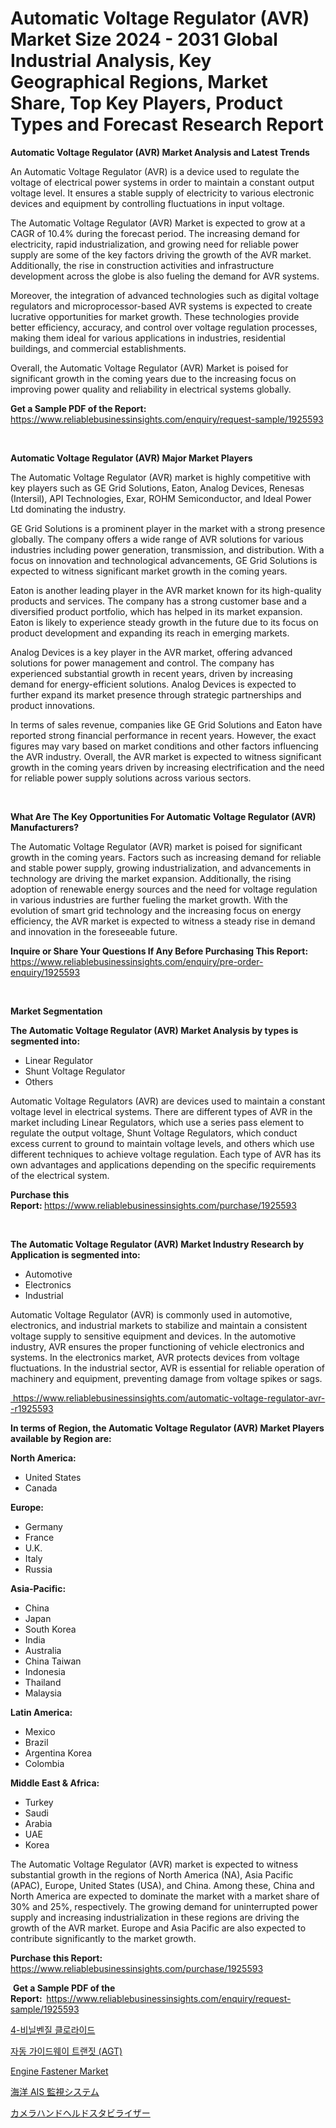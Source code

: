 <p><h1>Automatic Voltage Regulator (AVR) Market Size 2024 - 2031 Global Industrial Analysis, Key Geographical Regions, Market Share, Top Key Players, Product Types and Forecast Research Report</h1></p><p><strong>Automatic Voltage Regulator (AVR) Market Analysis and Latest Trends</strong></p>
<p><p>An Automatic Voltage Regulator (AVR) is a device used to regulate the voltage of electrical power systems in order to maintain a constant output voltage level. It ensures a stable supply of electricity to various electronic devices and equipment by controlling fluctuations in input voltage.</p><p>The Automatic Voltage Regulator (AVR) Market is expected to grow at a CAGR of 10.4% during the forecast period. The increasing demand for electricity, rapid industrialization, and growing need for reliable power supply are some of the key factors driving the growth of the AVR market. Additionally, the rise in construction activities and infrastructure development across the globe is also fueling the demand for AVR systems.</p><p>Moreover, the integration of advanced technologies such as digital voltage regulators and microprocessor-based AVR systems is expected to create lucrative opportunities for market growth. These technologies provide better efficiency, accuracy, and control over voltage regulation processes, making them ideal for various applications in industries, residential buildings, and commercial establishments.</p><p>Overall, the Automatic Voltage Regulator (AVR) Market is poised for significant growth in the coming years due to the increasing focus on improving power quality and reliability in electrical systems globally.</p></p>
<p><strong>Get a Sample PDF of the Report:&nbsp;</strong> <a href="https://www.reliablebusinessinsights.com/enquiry/request-sample/1925593">https://www.reliablebusinessinsights.com/enquiry/request-sample/1925593</a></p>
<p>&nbsp;</p>
<p><strong>Automatic Voltage Regulator (AVR) Major Market Players</strong></p>
<p><p>The Automatic Voltage Regulator (AVR) market is highly competitive with key players such as GE Grid Solutions, Eaton, Analog Devices, Renesas (Intersil), API Technologies, Exar, ROHM Semiconductor, and Ideal Power Ltd dominating the industry.</p><p>GE Grid Solutions is a prominent player in the market with a strong presence globally. The company offers a wide range of AVR solutions for various industries including power generation, transmission, and distribution. With a focus on innovation and technological advancements, GE Grid Solutions is expected to witness significant market growth in the coming years.</p><p>Eaton is another leading player in the AVR market known for its high-quality products and services. The company has a strong customer base and a diversified product portfolio, which has helped in its market expansion. Eaton is likely to experience steady growth in the future due to its focus on product development and expanding its reach in emerging markets.</p><p>Analog Devices is a key player in the AVR market, offering advanced solutions for power management and control. The company has experienced substantial growth in recent years, driven by increasing demand for energy-efficient solutions. Analog Devices is expected to further expand its market presence through strategic partnerships and product innovations.</p><p>In terms of sales revenue, companies like GE Grid Solutions and Eaton have reported strong financial performance in recent years. However, the exact figures may vary based on market conditions and other factors influencing the AVR industry. Overall, the AVR market is expected to witness significant growth in the coming years driven by increasing electrification and the need for reliable power supply solutions across various sectors.</p></p>
<p>&nbsp;</p>
<p><strong>What Are The Key Opportunities For Automatic Voltage Regulator (AVR) Manufacturers?</strong></p>
<p><p>The Automatic Voltage Regulator (AVR) market is poised for significant growth in the coming years. Factors such as increasing demand for reliable and stable power supply, growing industrialization, and advancements in technology are driving the market expansion. Additionally, the rising adoption of renewable energy sources and the need for voltage regulation in various industries are further fueling the market growth. With the evolution of smart grid technology and the increasing focus on energy efficiency, the AVR market is expected to witness a steady rise in demand and innovation in the foreseeable future.</p></p>
<p><strong>Inquire or Share Your Questions If Any Before Purchasing This Report:</strong> <a href="https://www.reliablebusinessinsights.com/enquiry/pre-order-enquiry/1925593">https://www.reliablebusinessinsights.com/enquiry/pre-order-enquiry/1925593</a></p>
<p>&nbsp;</p>
<p><strong>Market Segmentation</strong></p>
<p><strong>The Automatic Voltage Regulator (AVR) Market Analysis by types is segmented into:</strong></p>
<p><ul><li>Linear Regulator</li><li>Shunt Voltage Regulator</li><li>Others</li></ul></p>
<p><p>Automatic Voltage Regulators (AVR) are devices used to maintain a constant voltage level in electrical systems. There are different types of AVR in the market including Linear Regulators, which use a series pass element to regulate the output voltage, Shunt Voltage Regulators, which conduct excess current to ground to maintain voltage levels, and others which use different techniques to achieve voltage regulation. Each type of AVR has its own advantages and applications depending on the specific requirements of the electrical system.</p></p>
<p><strong>Purchase this Report:&nbsp;</strong><a href="https://www.reliablebusinessinsights.com/purchase/1925593">https://www.reliablebusinessinsights.com/purchase/1925593</a></p>
<p>&nbsp;</p>
<p><strong>The Automatic Voltage Regulator (AVR) Market Industry Research by Application is segmented into:</strong></p>
<p><ul><li>Automotive</li><li>Electronics</li><li>Industrial</li></ul></p>
<p><p>Automatic Voltage Regulator (AVR) is commonly used in automotive, electronics, and industrial markets to stabilize and maintain a consistent voltage supply to sensitive equipment and devices. In the automotive industry, AVR ensures the proper functioning of vehicle electronics and systems. In the electronics market, AVR protects devices from voltage fluctuations. In the industrial sector, AVR is essential for reliable operation of machinery and equipment, preventing damage from voltage spikes or sags.</p></p>
<p><a href="https://www.reliablebusinessinsights.com/automatic-voltage-regulator-avr--r1925593">&nbsp;https://www.reliablebusinessinsights.com/automatic-voltage-regulator-avr--r1925593</a></p>
<p><strong>In terms of Region, the Automatic Voltage Regulator (AVR) Market Players available by Region are:</strong></p>
<p>
    <p> <strong> North America: </strong>
        <ul>
            <li>United States</li>
            <li>Canada</li>
        </ul>
        </p> 
    <p> <strong> Europe: </strong>
        <ul>
            <li>Germany</li>
            <li>France</li>
            <li>U.K.</li>
            <li>Italy</li>
            <li>Russia</li>
        </ul>
        </p> 
    <p> <strong> Asia-Pacific: </strong>
        <ul>
            <li>China</li>
            <li>Japan</li>
            <li>South Korea</li>
            <li>India</li>
            <li>Australia</li>
            <li>China Taiwan</li>
            <li>Indonesia</li>
            <li>Thailand</li>
            <li>Malaysia</li>
        </ul>
        </p> 
    <p> <strong> Latin America: </strong>
        <ul>
            <li>Mexico</li>
            <li>Brazil</li>
            <li>Argentina Korea</li>
            <li>Colombia</li>
        </ul>
        </p> 
    <p> <strong> Middle East & Africa: </strong>
        <ul>
            <li>Turkey</li>
            <li>Saudi</li>
            <li>Arabia</li>
            <li>UAE</li>
            <li>Korea</li>
        </ul>
    </p>
    </p>
<p><p>The Automatic Voltage Regulator (AVR) market is expected to witness substantial growth in the regions of North America (NA), Asia Pacific (APAC), Europe, United States (USA), and China. Among these, China and North America are expected to dominate the market with a market share of 30% and 25%, respectively. The growing demand for uninterrupted power supply and increasing industrialization in these regions are driving the growth of the AVR market. Europe and Asia Pacific are also expected to contribute significantly to the market growth.</p></p>
<p><strong>Purchase this Report: </strong><a href="https://www.reliablebusinessinsights.com/purchase/1925593">https://www.reliablebusinessinsights.com/purchase/1925593</a></p>
<p>&nbsp;<strong>Get a Sample PDF of the Report:&nbsp;&nbsp;</strong><a href="https://www.reliablebusinessinsights.com/enquiry/request-sample/1925593">https://www.reliablebusinessinsights.com/enquiry/request-sample/1925593</a></p>
<p><strong></strong></p>
<p><p><a href="https://github.com/crfsywufhm81415/Market-Research-Report-List-2/blob/main/9874601122145.md">4-비닐벤질 클로라이드</a></p><p><a href="https://github.com/DavidCarter19662022/Market-Research-Report-List-1/blob/main/1714005111589.md">자동 가이드웨이 트랜짓 (AGT)</a></p><p><a href="https://github.com/lukmanduiky01/Market-Research-Report-List-1/blob/main/engine-fastener-market.md">Engine Fastener Market</a></p><p><a href="https://github.com/vlcostes/Market-Research-Report-List-2/blob/main/7828184115901.md">海洋 AIS 監視システム</a></p><p><a href="https://github.com/gfggqjbfys368009/Market-Research-Report-List-2/blob/main/4265377115900.md">カメラハンドヘルドスタビライザー</a></p></p>